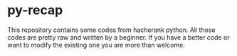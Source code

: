 # py-recap

This repository contains some codes from hacherank python.
All these codes are pretty raw and written by a beginner. 
If you have a better code or want to modify the existing one you are more than welcome. 
